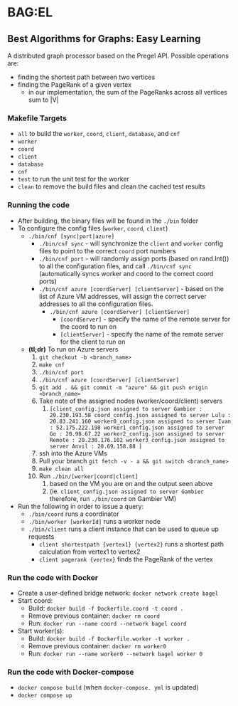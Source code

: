 # BAG:EL
## Best Algorithms for Graphs: Easy Learning

A distributed graph processor based on the Pregel API.
Possible operations are:
- finding the shortest path between two vertices
- finding the PageRank of a given vertex
  - in our implementation, the sum of the PageRanks across all vertices sum to |V|

### Makefile Targets
- `all` to build the `worker`, `coord`, `client`, `database`, and `cnf`
- `worker`
- `coord`
- `client`
- `database`
- `cnf`
- `test` to run the unit test for the worker
- `clean` to remove the build files and clean the cached test results

### Running the code
- After building, the binary files will be found in the `./bin` folder
- To configure the config files (`worker`, `coord`, `client`)
  - `./bin/cnf [sync|port|azure]`
    - `./bin/cnf sync` - will synchronize the `client` and `worker` config files to point to the correct `coord` port numbers
    - `./bin/cnf port` - will randomly assign ports (based on rand.Int()) to all the configuration files, and call `./bin/cnf sync` (automatically syncs worker and coord to the correct coord ports)
    - `./bin/cnf azure [coordServer] [clientServer]` - based on the list of Azure VM addresses, will assign the correct server addresses to all the configuration files.
      - `./bin/cnf azure [coordServer] [clientServer]`
        - `[coordServer]` - specify the name of the remote server for the coord to run on
        - `[clientServer]` - specify the name of the remote server for the client to run on
   - **(tl;dr)** To run on Azure servers
     1. `git checkout -b <branch_name>`
     2. `make cnf`
     3. `./bin/cnf port`
     4. `./bin/cnf azure [coordServer] [clientServer]`
     5. `git add . && git commit -m "azure" && git push origin <branch_name>`
     6. Take note of the assigned nodes (worker/coord/client) servers
        1. `[client_config.json assigned to server Gambier : 20.230.193.58
coord_config.json assigned to server Lulu : 20.83.241.160
worker0_config.json assigned to server Ivan : 52.175.222.198
worker1_config.json assigned to server Go : 20.98.67.22
worker2_config.json assigned to server Remote : 20.230.176.102
worker3_config.json assigned to server Anvil : 20.69.158.88
]`
     7. ssh into the Azure VMs
     8. Pull your branch `git fetch -v - a && git switch <branch_name>`
     9. `make clean all`
     10. Run `./bin/[worker|coord|client]` 
         1. based on the VM you are on and the output seen above 
         2. (ie. `client_config.json assigned to server Gambier` therefore, run `./bin/coord` on Gambier VM)
- Run the following in order to issue a query:
  - `./bin/coord` runs a coordinator
  - `./bin/worker [workerId]` runs a worker node
  - `./bin/client` runs a client instance that can be used to queue up requests
    - `client shortestpath {vertex1} {vertex2}` runs a shortest path calculation from vertex1 to vertex2
    - `client pagerank {vertex}` finds the PageRank of the vertex

### Run the code with Docker

- Create a user-defined bridge network: `docker network create bagel`
- Start coord:
  - Build: `docker build -f Dockerfile.coord -t coord .`
  - Remove previous container: `docker rm coord`
  - Run: `docker run --name coord --network bagel coord`
- Start worker(s):
  - Build: `docker build -f Dockerfile.worker -t worker .`
  - Remove previous container: `docker rm worker0`
  - Run: `docker run --name worker0 --network bagel worker 0`

### Run the code with Docker-compose

- `docker compose build` (when `docker-compose.
  yml` is updated)
- `docker compose up`
